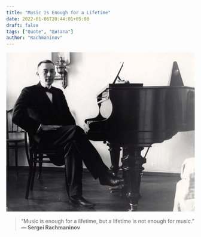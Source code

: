 ```yaml
---
title: "Music Is Enough for a Lifetime"
date: 2022-01-06T20:44:01+05:00
draft: false
tags: ["Quote", "Цитата"]
author: "Rachmaninov"
---
```


![Rachmaninov](image.jpg)

>“Music is enough for a lifetime, but a lifetime is not enough for music.”  
>**&mdash; Sergei Rachmaninov**